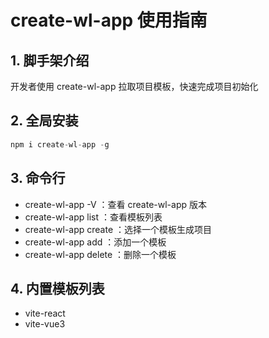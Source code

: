 # create-wl-app 使用指南

## 1. 脚手架介绍

开发者使用 create-wl-app 拉取项目模板，快速完成项目初始化

## 2. 全局安装

```js
npm i create-wl-app -g
```

## 3. 命令行

- create-wl-app -V ：查看 create-wl-app 版本
- create-wl-app list ：查看模板列表
- create-wl-app create ：选择一个模板生成项目
- create-wl-app add ：添加一个模板
- create-wl-app delete ：删除一个模板

## 4. 内置模板列表

- vite-react
- vite-vue3
